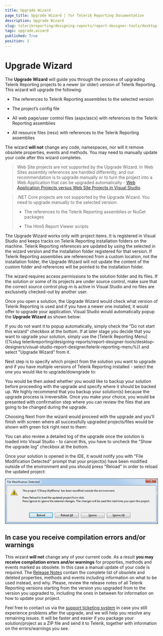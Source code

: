 ```yaml
---
title: Upgrade Wizard
page_title: Upgrade Wizard | for Telerik Reporting Documentation
description: Upgrade Wizard
slug: telerikreporting/designing-reports/report-designer-tools/desktop-designers/visual-studio-report-designer/upgrade-wizard
tags: upgrade,wizard
published: True
position: 3
---
```


# Upgrade Wizard

The __Upgrade Wizard__ will guide you through the process of upgrading Telerik Reporting projects to a newer (or older) version of Telerik Reporting. This wizard will upgrade the following: 

* The references to Telerik Reporting assemblies to the selected version

* The project’s config file

* All web page/user control files (aspx/ascx) with references to the Telerik Reporting assemblies

* All resource files (resx) with references to the Telerik Reporting assemblies

The wizard __will not__ change any code, namespaces, nor will it remove obsolete properties, events and methods. You may need to manually update your code after this wizard completes. 

> Web Site projects are not supported by the Upgrade Wizard. In Web Sites assembly references are handled differently, and our recommendation is to upgrade manually or to turn the project into a Web Application that can be upgraded automatically - [Web Application Projects versus Web Site Projects in Visual Studio](https://msdn.microsoft.com/en-us/library/dd547590(v=vs.110).aspx). 


>.NET Core projects are not supported by the Upgrade Wizard. You need to upgrade manually to the selected version: 
>
> * The references to the Telerik Reporting assemblies or NuGet packages
>
> * The Htm5 Report Viewer scripts


The Upgrade Wizard works only with project items. It is registered in Visual Studio and keeps tracks on Telerik Reporting installation folders on the machine. Telerik Reporting references are updated by using the selected in the wizard version and the installation folder registered for that version. If Telerik Reporting assemblies are referenced from a custom location, not the installation folder, the Upgrade Wizard will not update the content of the custom folder and references will be pointed to the installation folder. 

The wizard requires access permissions to the solution folder and its files. If the solution or some of its projects are under source control, make sure that the correct source control plug-in is active in Visual Studio and no files are exclusively checked-out by another user. 

Once you open a solution, the Upgrade Wizard would check what version of Telerik Reporting is used and if you have a newer one installed, it would offer to upgrade your application. Visual Studio would automatically popup the __Upgrade Wizard__ as shown below: 

If you do not want it to popup automatically, simply check the "Do not start this wizard" checkbox at the bottom. If at later stage you decide that you want to upgrade your solution, simply use the [Telerik Reporting Menu]({%slug telerikreporting/designing-reports/report-designer-tools/desktop-designers/visual-studio-report-designer/telerik-reporting-menu%}) and select "Upgrade Wizard" from it. 

Next step is to specify which project from the solution you want to upgrade and if you have multiple versions of Telerik Reporting installed - select the one you would like to upgrade/downgrade to: 

You would be then asked whether you would like to backup your solution before proceeding with the upgrade and specify where it should be backed up. We highly recommend that you backup your solution(s) because the upgrade process is irreversible. Once you make your choice, you would be presented with confirmation step where you can review the files that are going to be changed during the upgrade. 

Choosing Next from the wizard would proceed with the upgrade and you'll finish with screen where all successfully upgraded projects/files would be shown with green tick right next to them: 

You can also review a detailed log of the upgrade once the solution is loaded into Visual Studio - to cancel this, you have to uncheck the "Show the upgrade log" checkbox at the bottom. 

Once your solution is opened in the IDE, it would notify you with "File Modification Detected" prompt that your project(s) have been modified outside of the environment and you should press "Reload" in order to reload the updated project:   

![](images/upgwiz5.png)

## In case you receive compilation errors and/or warnings

This wizard __will not__ change any of your current code. As a result __you may receive compilation errors and/or warnings__ for properties, methods and events marked as obsolete. In this case a manual update of your code is required. The [Release Notes](http://www.telerik.com/products/reporting/whats-new/release-history.aspx) contain the complete list of obsolete and deleted properties, methods and events including information on what to be used instead, and why. Please, review the release notes of all Telerik Reporting versions starting from the version you upgraded from to the version you upgraded to, including the ones in between for information on how to update your project. 

Feel free to contact us via the  [support ticketing system](http://www.telerik.com/account/support-tickets/available-support-list.aspx)  in case you still experience problems after the upgrade, and we will help you resolve any remaining issues. It will be faster and easier if you package your solution/project as a ZIP file and send it to Telerik, together with information on the errors/warnings you see.

